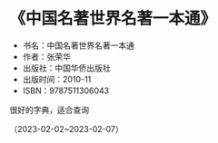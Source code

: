 # 《中国名著世界名著一本通》


- 书名：中国名著世界名著一本通
- 作者：张荣华
- 出版社：中国华侨出版社
- 出版时间：2010-11
- ISBN：9787511306043

很好的字典，适合查询

（2023-02-02~2023-02-07）